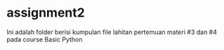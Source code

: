 # assignment2
Ini adalah folder berisi kumpulan file lahitan pertemuan materi #3 dan #4 pada course Basic Python
